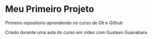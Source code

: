 # Meu Primeiro Projeto
 Primeiro repositorio aprendendo no curso de Git e Github

Criado durante uma aula do curso em vídeo com Gustavo Guanabara
